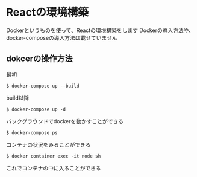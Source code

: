 # Reactの環境構築

Dockerというものを使って、Reactの環境構築をします
Dockerの導入方法や、docker-composeの導入方法は載せていません

## dokcerの操作方法
最初
```
$ docker-compose up --build
```

build以降
```
$ docker-compose up -d
```
バックグラウンドでdockerを動かすことができる

```
$ docker-compose ps
```
コンテナの状況をみることができる

```
$ docker container exec -it node sh
```
これでコンテナの中に入ることができる
